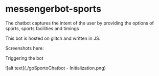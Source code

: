 # messengerbot-sports
The chatbot captures the intent of the user by providing the options of sports, sports facilities and timings

This bot is hosted on glitch and written in JS.

Screenshots here:

Triggering the bot

![alt text](./goSportoChatbot - Initialization.png)

